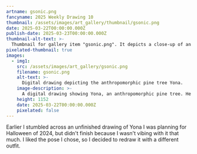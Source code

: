 ```yaml
---
artname: gsonic.png
fancyname: 2025 Weekly Drawing 10
thumbnail: /assets/images/art_gallery/thumbnail/gsonic.png
date: 2025-03-22T00:00:00.000Z
publish-date: 2025-03-23T00:00:00.000Z
thumbnail-alt-text: >-
  Thumbnail for gallery item "gsonic.png". It depicts a close-up of an anthropomorphic fennec fox.
pixelated-thumbnail: true
images:
  - img1:
    src: /assets/images/art_gallery/gsonic.png
    filename: gsonic.png
    alt-text: >-
      Digital drawing depicting the anthropomorphic pine tree Yona.
    image-description: >-
      A digital drawing showing Yona, an anthropomorphic pine tree. He is wearing a sleveless purple dress with gold accents, the dress tapering into a long loincloth which exposes his legs. Underneath the dress is a dark pink bodysuit, covering most of his thighs. He is also wearing white and grey mechanical "shoes". He is facing towards the right with his left knee raised and his right leg straight. His left hand is raised level with his shoulders, with his thumb and pinky fingers extended and the rest curled. His right hand is outstretched downwards in a "grabbing" motion. His back is arched slightly, and his head is turned to the left. He has a neutral expression with his mouth not visible and his eyes wide open with piercing blue pupils and sharp eyelashes. His hair is thrown behind him and curved upwards. His tail appears to the left behind him and curves downwards between his legs. Two of his rockets are circling behind him.
    height: 1152
    date: 2025-03-22T00:00:00.000Z
    pixelated: false
---
```

<p>
	Earlier I stumbled across an unfinished drawing of Yona I was planning for Halloween of 2024, but didn't finish because I wasn't vibing with it that much. I liked the pose I chose, so I decided to redraw it with a different outfit.
</p>
